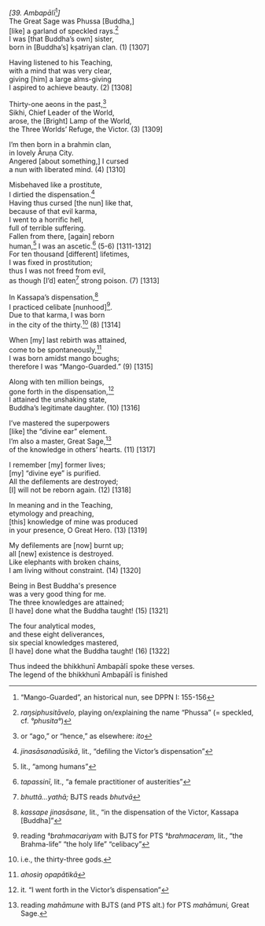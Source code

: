 *\[39. Ambapālī*[^1]*\]*  
The Great Sage was Phussa \[Buddha,\]  
\[like\] a garland of speckled rays.[^2]  
I was \[that Buddha’s own\] sister,  
born in \[Buddha’s\] kṣatriyan clan. (1) \[1307\]

Having listened to his Teaching,  
with a mind that was very clear,  
giving \[him\] a large alms-giving  
I aspired to achieve beauty. (2) \[1308\]

Thirty-one aeons in the past,[^3]  
Sikhi, Chief Leader of the World,  
arose, the \[Bright\] Lamp of the World,  
the Three Worlds’ Refuge, the Victor. (3) \[1309\]

I’m then born in a brahmin clan,  
in lovely Āruṇa City.  
Angered \[about something,\] I cursed  
a nun with liberated mind. (4) \[1310\]

Misbehaved like a prostitute,  
I dirtied the dispensation.[^4]  
Having thus cursed \[the nun\] like that,  
because of that evil karma,  
I went to a horrific hell,  
full of terrible suffering.  
Fallen from there, \[again\] reborn  
human,[^5] I was an ascetic.[^6] (5-6) \[1311-1312\]  
For ten thousand \[different\] lifetimes,  
I was fixed in prostitution;  
thus I was not freed from evil,  
as though \[I’d\] eaten[^7] strong poison. (7) \[1313\]

In Kassapa’s dispensation,[^8]  
I practiced celibate \[nunhood\][^9].  
Due to that karma, I was born  
in the city of the thirty.[^10] (8) \[1314\]

When \[my\] last rebirth was attained,  
come to be spontaneously,[^11]  
I was born amidst mango boughs;  
therefore I was “Mango-Guarded.” (9) \[1315\]

Along with ten million beings,  
gone forth in the dispensation,[^12]  
I attained the unshaking state,  
Buddha’s legitimate daughter. (10) \[1316\]

I’ve mastered the superpowers  
\[like\] the “divine ear” element.  
I’m also a master, Great Sage,[^13]  
of the knowledge in others’ hearts. (11) \[1317\]

I remember \[my\] former lives;  
\[my\] “divine eye” is purified.  
All the defilements are destroyed;  
\[I\] will not be reborn again. (12) \[1318\]

In meaning and in the Teaching,  
etymology and preaching,  
\[this\] knowledge of mine was produced  
in your presence, O Great Hero. (13) \[1319\]

My defilements are \[now\] burnt up;  
all \[new\] existence is destroyed.  
Like elephants with broken chains,  
I am living without constraint. (14) \[1320\]

Being in Best Buddha's presence  
was a very good thing for me.  
The three knowledges are attained;  
\[I have\] done what the Buddha taught! (15) \[1321\]

The four analytical modes,  
and these eight deliverances,  
six special knowledges mastered,  
\[I have\] done what the Buddha taught! (16) \[1322\]

Thus indeed the bhikkhunī Ambapālī spoke these verses.  
The legend of the bhikkhunī Ambapālī is finished

[^1]: “Mango-Guarded”, an historical nun, see DPPN I: 155-156

[^2]: *raŋsiphusitāvelo,* playing on/explaining the name “Phussa” (= speckled, cf. *°phusita°*)

[^3]: or “ago,” or “hence,” as elsewhere: *ito*

[^4]: *jinasāsanadūsikā*, lit., “defiling the Victor’s dispensation”

[^5]: lit., “among humans”

[^6]: *tapassinī*, lit., “a female practitioner of austerities”

[^7]: *bhuttā...yathā;* BJTS reads *bhutvā*

[^8]: *kassape jinasāsane,* lit., “in the dispensation of the Victor, Kassapa \[Buddha\]”

[^9]: reading *°brahmacariyam* with BJTS for PTS *°brahmaceram,* lit., “the Brahma-life” “the holy life” “celibacy”

[^10]: i.e., the thirty-three gods.

[^11]: *ahosiŋ opapātikā*

[^12]: it. “I went forth in the Victor’s dispensation”

[^13]: reading *mahāmune* with BJTS (and PTS alt.) for PTS *mahāmuni,* Great Sage.
